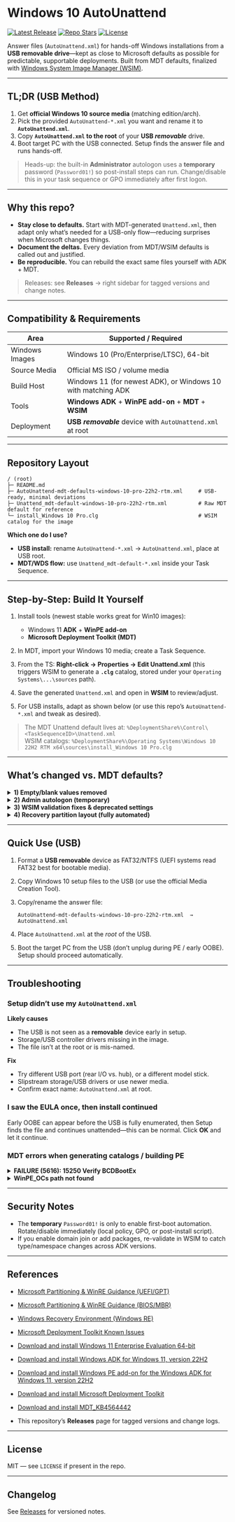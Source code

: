 # Windows 10 AutoUnattend

[![Latest Release](https://img.shields.io/github/v/release/WinReflection/Windows-10-AutoUnattend?label=release&logo=github)](https://github.com/WinReflection/Windows-10-AutoUnattend/releases)
[![Repo Stars](https://img.shields.io/github/stars/WinReflection/Windows-10-AutoUnattend?style=social)](https://github.com/WinReflection/Windows-10-AutoUnattend/stargazers)
[![License](https://img.shields.io/badge/License-MIT-informational.svg)](#license)

Answer files (`AutoUnattend.xml`) for hands-off Windows installations from a **USB removable drive**—kept as close to Microsoft defaults as possible for predictable, supportable deployments. Built from MDT defaults, finalized with [Windows System Image Manager (WSIM)](https://learn.microsoft.com/en-us/windows-hardware/customize/desktop/wsim/windows-system-image-manager-technical-reference).

---

## TL;DR (USB Method)

1) Get **official Windows 10 source media** (matching edition/arch).  
2) Pick the provided `AutoUnattend-*.xml` you want and rename it to **`AutoUnattend.xml`**.  
3) Copy **`AutoUnattend.xml` to the root** of your **USB *removable*** drive.  
4) Boot target PC with the USB connected. Setup finds the answer file and runs hands-off.

> Heads-up: the built-in **Administrator** autologon uses a **temporary** password (`Password01!`) so post-install steps can run. Change/disable this in your task sequence or GPO immediately after first logon.

---

## Why this repo?

- **Stay close to defaults.** Start with MDT-generated `Unattend.xml`, then adapt only what’s needed for a USB-only flow—reducing surprises when Microsoft changes things.
- **Document the deltas.** Every deviation from MDT/WSIM defaults is called out and justified.
- **Be reproducible.** You can rebuild the exact same files yourself with ADK + MDT.

> Releases: see **Releases** → right sidebar for tagged versions and change notes.

---

## Compatibility & Requirements

| Area | Supported / Required |
|---|---|
| Windows Images | Windows 10 (Pro/Enterprise/LTSC), 64-bit |
| Source Media | Official MS ISO / volume media |
| Build Host | Windows 11 (for newest ADK), or Windows 10 with matching ADK |
| Tools | **Windows ADK** + **WinPE add-on** + **MDT** + **WSIM** |
| Deployment | **USB *removable*** device with `AutoUnattend.xml` at root |

---

## Repository Layout

```
/ (root)
├─ README.md
├─ AutoUnattend-mdt-defaults-windows-10-pro-22h2-rtm.xml     # USB-ready, minimal deviations
├─ Unattend_mdt-default-windows-10-pro-22h2-rtm.xml          # Raw MDT default for reference
└─ install_Windows 10 Pro.clg                                # WSIM catalog for the image
```

**Which one do I use?**
- **USB install:** rename `AutoUnattend-*.xml` → `AutoUnattend.xml`, place at USB root.
- **MDT/WDS flow:** use `Unattend_mdt-default-*.xml` inside your Task Sequence.

---

## Step-by-Step: Build It Yourself

1. Install tools (newest stable works great for Win10 images):
   - Windows 11 **ADK** + **WinPE add-on**
   - **Microsoft Deployment Toolkit (MDT)**
   
2. In MDT, import your Windows 10 media; create a Task Sequence.

3. From the TS: **Right-click → Properties → Edit Unattend.xml** (this triggers WSIM to generate a **`.clg`** catalog, stored under your `Operating Systems\...\sources` path).
4. Save the generated `Unattend.xml` and open in **WSIM** to review/adjust.

5. For USB installs, adapt as shown below (or use this repo’s `AutoUnattend-*.xml` and tweak as desired).

> The MDT Unattend default lives at: `%DeploymentShare%\Control\<TaskSequenceID>\Unattend.xml`  
> WSIM catalogs: `%DeploymentShare%\Operating Systems\Windows 10 22H2 RTM x64\sources\install_Windows 10 Pro.clg`

---

## What’s changed vs. MDT defaults?

<details>
<summary><strong>1) Empty/blank values removed</strong></summary>

Values left empty in MDT (often filled by LiteTouch wizard) can cause WSIM validation errors for USB usage. Remove those entries entirely so Setup doesn’t choke on invalid types.
</details>

<details>
<summary><strong>2) Admin autologon (temporary)</strong></summary>

Enable autologon for the built-in **Administrator** with password **`Password01!`** to run post-install steps without touch. **Change/disable** immediately via GPO or script after first sign-in.
</details>

<details>
<summary><strong>3) WSIM validation fixes & deprecated settings</strong></summary>

Resolve invalid Display elements (`ColorDepth`, `HorizontalResolution`, `RefreshRate`, `VerticalResolution`) and remove deprecated **NetworkLocation**. This keeps WSIM clean and prevents runtime surprises.
</details>

<details>
<summary><strong>4) Recovery partition layout (fully automated)</strong></summary>

By default, Windows wants the OS partition to take ~99% and leave a **separate Recovery Tools** partition at the end. WSIM can’t “shrink after install,” so add `specialize` phase **RunSynchronous** commands to:
- Disable WinRE → shrink C: by ~768 MB → create & format Recovery (R:)
- Set the proper GPT type/id and attributes
- Remove the temp drive letter and re-enable WinRE

Microsoft guidance recommends a separate Recovery partition after the OS, with minimum sizes noted for WinRE.
</details>

---

## Quick Use (USB)

1. Format a **USB removable** device as FAT32/NTFS (UEFI systems read FAT32 best for bootable media).
2. Copy Windows 10 setup files to the USB (or use the official Media Creation Tool).
3. Copy/rename the answer file:

   ```text
   AutoUnattend-mdt-defaults-windows-10-pro-22h2-rtm.xml  →  AutoUnattend.xml
   ```
4. Place `AutoUnattend.xml` at the *root* of the USB.
5. Boot the target PC from the USB (don’t unplug during PE / early OOBE). Setup should proceed automatically.

---

## Troubleshooting

### Setup didn’t use my `AutoUnattend.xml`
**Likely causes**
- The USB is not seen as a **removable** device early in setup.
- Storage/USB controller drivers missing in the image.
- The file isn’t at the root or is mis-named.

**Fix**
- Try different USB port (rear I/O vs. hub), or a different model stick.
- Slipstream storage/USB drivers or use newer media.
- Confirm exact name: `AutoUnattend.xml` at root.

### I saw the EULA once, then install continued
Early OOBE can appear before the USB is fully enumerated, then Setup finds the file and continues unattended—this can be normal. Click **OK** and let it continue.

### MDT errors when generating catalogs / building PE

<details>
<summary><strong>FAILURE (5616): 15250 Verify BCDBootEx</strong></summary>

Install the relevant MDT hotfix (e.g., MDT_KB4564442).
</details>

<details>
<summary><strong>WinPE_OCs path not found</strong></summary>

Create the missing directory:
```cmd
md "C:\Program Files (x86)\Windows Kits\10\Assessment and Deployment Kit\Windows Preinstallation Environment\x86\WinPE_OCs"
```
</details>

---

## Security Notes

- The **temporary** `Password01!` is only to enable first-boot automation. Rotate/disable immediately (local policy, GPO, or post-install script).
- If you enable domain join or add packages, re-validate in WSIM to catch type/namespace changes across ADK versions.

---

## References

- [Microsoft Partitioning & WinRE Guidance (UEFI/GPT)](https://learn.microsoft.com/en-us/windows-hardware/manufacture/desktop/configure-uefigpt-based-hard-drive-partitions)
- [Microsoft Partitioning & WinRE Guidance (BIOS/MBR)](https://learn.microsoft.com/en-us/windows-hardware/manufacture/desktop/configure-biosmbr-based-hard-drive-partitions)
- [Windows Recovery Environment (Windows RE)](https://learn.microsoft.com/en-us/windows-hardware/manufacture/desktop/windows-recovery-environment--windows-re--technical-reference)
- [Microsoft Deployment Toolkit Known Issues](https://learn.microsoft.com/en-us/intune/configmgr/mdt/known-issues)
- [Download and install Windows 11 Enterprise Evaluation 64-bit](https://www.microsoft.com/en-us/evalcenter/evaluate-windows-11-enterprise)
- [Download and install Windows ADK for Windows 11, version 22H2](https://learn.microsoft.com/en-us/windows-hardware/get-started/adk-install)
- [Download and install Windows PE add-on for the Windows ADK for Windows 11, version 22H2](https://learn.microsoft.com/en-us/windows-hardware/get-started/adk-install)
- [Download and install Microsoft Deployment Toolkit](https://www.microsoft.com/en-us/download/details.aspx?id=54259)
- [Download and install MDT_KB4564442](https://support.microsoft.com/en-us/topic/windows-10-deployments-fail-with-microsoft-deployment-toolkit-on-computers-with-bios-type-firmware-70557b0b-6be3-81d2-556f-b313e29e2cb7)

- This repository’s **Releases** page for tagged versions and change logs.

---

## License

MIT — see `LICENSE` if present in the repo.

---

## Changelog

See [Releases](https://github.com/WinReflection/Windows-10-AutoUnattend/releases) for versioned notes.
